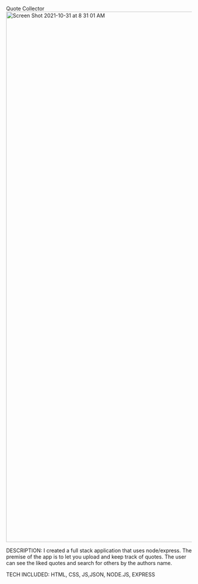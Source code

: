 Quote Collector
<img width="1436" alt="Screen Shot 2021-10-31 at 8 31 01 AM" src="https://user-images.githubusercontent.com/88952205/139583372-2e91bd08-fe5a-4212-be73-6195f91dfdee.png">




DESCRIPTION: I created a full stack application that uses node/express. The premise of the app is to let you upload and keep track of quotes. The user can see the liked quotes and search for others by the authors name.

TECH INCLUDED: HTML, CSS, JS,JSON, NODE.JS, EXPRESS
